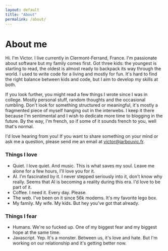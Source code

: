 ```yaml
---
layout: default
title: "About"
permalink: /about/
---
```


# About me

Hi. I'm Victor. I live currently in Clermont-Ferrand, France. I'm passionate about software but my family comes first. Got three kids: the youngest is starting to read, the oldest is almost ready to backpack its way through the world. I used to write code for a living and mostly for fun. It's hard to find the right balance between kids and code, but I aim to develop my skills at both.

If you look further, you might read a few things I wrote since I was in college. Mostly personal stuff, random thoughts and the occasional rumbling. Don't look for something structured or meaningful, it's mostly a fragmented piece of myself hanging out in the interwebs. I keep it there because I'm sentimental and I wish to dedicate more time to blogging in the future. By the way, I'm french, so if some of it sounds french to you, well that's normal.

I'd love hearing from you! If you want to share something on your mind or ask me a question, please send me an email at [victor@jarbouvic.fr](mailto:victor@jarbouvic.fr).

### Things I love
- Quiet. I love quiet. And music. This is what saves my soul. Leave me alone for a few hours, I'll love you for it.
- AI. I'm fascinated by it. I never stepped seriously into it, don't know why really. Seems that AI is becoming a reality during this era. I'd love to be part of it.
- Coffee. I need it. Every day. Please.
- The web. I've been on it since 56k modems. It's my favorite lego box.
- My family. My wife. My kids. But hey you've got that already.

### Things I fear
- Humans. We're so fucked up. One of my biggest fear and my biggest hope at the same time.
- Javascript. Yep. It's a monster. Between us, it's love and hate. But I'm working on our relationship and it's getting better now. 